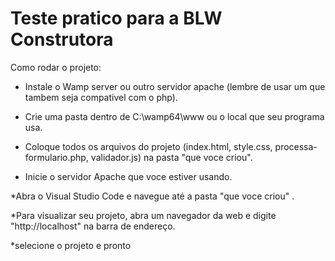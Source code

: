 # Teste pratico para a BLW Construtora
Como rodar o projeto:

* Instale o Wamp server ou outro servidor apache (lembre de usar um que tambem seja compativel com o php).

* Crie uma pasta dentro de C:\wamp64\www ou o local que seu programa usa.

* Coloque todos os arquivos do projeto (index.html, style.css, processa-formulario.php, validador.js) na pasta "que voce criou".

* Inicie o servidor Apache que voce estiver usando. 

*Abra o Visual Studio Code e navegue até a pasta "que voce criou" .

*Para visualizar seu projeto, abra um navegador da web e digite "http://localhost" na barra de endereço.

*selecione o projeto e pronto
